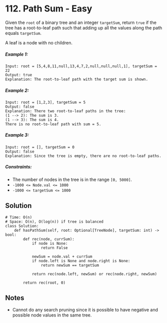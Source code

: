 # 112. Path Sum - Easy

Given the `root` of a binary tree and an integer `targetSum`, return `true` if the tree has a root-to-leaf path such that adding up all the values along the path equals `targetSum`.

A leaf is a node with no children.

##### Example 1:

```
Input: root = [5,4,8,11,null,13,4,7,2,null,null,null,1], targetSum = 22
Output: true
Explanation: The root-to-leaf path with the target sum is shown.
```

##### Example 2:

```
Input: root = [1,2,3], targetSum = 5
Output: false
Explanation: There two root-to-leaf paths in the tree:
(1 --> 2): The sum is 3.
(1 --> 3): The sum is 4.
There is no root-to-leaf path with sum = 5.
```

##### Example 3:

```
Input: root = [], targetSum = 0
Output: false
Explanation: Since the tree is empty, there are no root-to-leaf paths.
```

##### Constraints:

- The number of nodes in the tree is in the range `[0, 5000]`.
- `-1000 <= Node.val <= 1000`
- `-1000 <= targetSum <= 1000`

## Solution

```
# Time: O(n)
# Space: O(n), O(log(n)) if tree is balanced
class Solution:
    def hasPathSum(self, root: Optional[TreeNode], targetSum: int) -> bool:
        def rec(node, currSum):
            if node is None:
                return False
            
            newSum = node.val + currSum
            if node.left is None and node.right is None:
                return newSum == targetSum
            
            return rec(node.left, newSum) or rec(node.right, newSum)
        
        return rec(root, 0)
```

## Notes
- Cannot do any search pruning since it is possible to have negative and possible node values in the same tree.